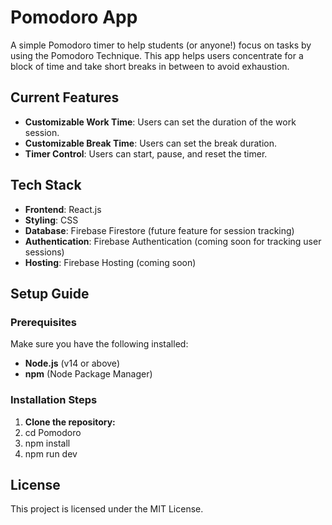 # Pomodoro App

A simple Pomodoro timer to help students (or anyone!) focus on tasks by using the Pomodoro Technique. This app helps users concentrate for a block of time and take short breaks in between to avoid exhaustion.

## Current Features

- **Customizable Work Time**: Users can set the duration of the work session.
- **Customizable Break Time**: Users can set the break duration.
- **Timer Control**: Users can start, pause, and reset the timer.
  
## Tech Stack

- **Frontend**: React.js
- **Styling**: CSS
- **Database**: Firebase Firestore (future feature for session tracking)
- **Authentication**: Firebase Authentication (coming soon for tracking user sessions)
- **Hosting**: Firebase Hosting (coming soon)

## Setup Guide

### Prerequisites

Make sure you have the following installed:

- **Node.js** (v14 or above)
- **npm** (Node Package Manager)

### Installation Steps

1. **Clone the repository:**
2. cd Pomodoro
3. npm install
4. npm run dev
   
## License

This project is licensed under the MIT License.



